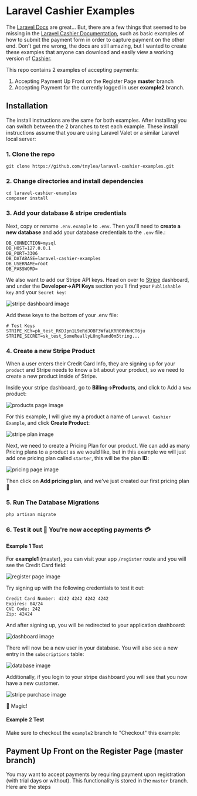 # Laravel Cashier Examples

The [Laravel Docs](https://laravel.com/docs) are great... But, there are a few things that seemed to be missing in the [Laravel Cashier Documentation](https://laravel.com/docs/billing), such as basic examples of how to submit the payment form in order to capture payment on the other end. Don't get me wrong, the docs are still amazing, but I wanted to create these examples that anyone can download and easily view a working version of [Cashier](https://github.com/laravel/cashier).

This repo contains 2 examples of accepting payments:

1. Accepting Payment Up Front on the Register Page **master** branch
2. Accepting Payment for the currently logged in user **example2** branch.

## Installation

The install instructions are the same for both examples. After installing you can switch between the 2 branches to test each example. These install instructions assume that you are using Laravel Valet or a similar Laravel local server:

### 1. Clone the repo

```
git clone https://github.com/tnylea/laravel-cashier-examples.git
```

### 2. Change directories and install dependencies

```
cd laravel-cashier-examples
composer install
```

### 3. Add your database  & stripe credentials

Next, copy or rename `.env.example` to `.env`. Then you'll need to **create a new database** and add your database credentials to the `.env` file.:

```
DB_CONNECTION=mysql
DB_HOST=127.0.0.1
DB_PORT=3306
DB_DATABASE=laravel-cashier-examples
DB_USERNAME=root
DB_PASSWORD=
```

We also want to add our Stripe API keys. Head on over to [Stripe](https://stripe.com/) dashboard, and under the **Developer->API Keys** section you'll find your `Publishable key` and your `Secret key`:

![stripe dashboard image](/public/img/stripe-api-keys-dashboard.png)

Add these keys to the bottom of your .env file:

```
# Test Keys
STRIPE_KEY=pk_test_RKDJpn1L9eRdJOBF3WfaLKRR00VbHCT6ju
STRIPE_SECRET=sk_test_SomeReallyL0ngRand0m5tring...
```

### 4. Create a new Stripe Product

When a user enters their Credit Card Info, they are signing up for your `product` and Stripe needs to know a bit about your product, so we need to create a new product inside of Stripe.

Inside your stripe dashboard, go to **Billing->Products**, and click to Add a `New` product:

![products page image](/public/img/products.png)

For this example, I will give my a product a name of `Laravel Cashier Example`, and click **Create Product**:

![stripe plan image](/public/img/product.png)

Next, we need to create a Pricing Plan for our product. We can add as many Pricing plans to a product as we would like, but in this example we will just add one pricing plan called `starter`, this will be the plan **ID**:

![pricing page image](/public/img/pricing.png)

Then click on **Add pricing plan**, and we've just created our first pricing plan 🙌


### 5. Run The Database Migrations

```
php artisan migrate
```

### 6. Test it out 🤙 You're now accepting payments 💳

#### Example 1 Test

For **example1** (master), you can visit your app `/register` route and you will see the Credit Card field:

![register page image](/public/img/register.png)

Try signing up with the following credentials to test it out:

```
Credit Card Number: 4242 4242 4242 4242
Expires: 04/24
CVC Code: 242
Zip: 42424
```

And after signing up, you will be redirected to your application dashboard:

![dashboard image](/public/img/dashboard.png)

There will now be a new user in your database. You will also see a new entry in the `subscriptions` table:

![database image](/public/img/subscription.png)

Additionally, if you login to your stripe dashboard you will see that you now have a new customer.

![stripe purchase image](/public/img/dashboard-home.png)

🔮 Magic!

#### Example 2 Test

Make sure to checkout the `example2` branch to "Checkout" this example:




## Payment Up Front on the Register Page (master branch)

You may want to accept payments by requiring payment upon registration (with trial days or without). This functionality is stored in the `master` branch. Here are the steps